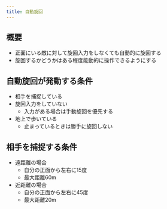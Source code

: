 ```yaml
---
title: 自動旋回
---
```


## 概要
* 正面にいる敵に対して旋回入力をしなくても自動的に旋回する
* 旋回するかどうかはある程度能動的に操作できるようにする

## 自動旋回が発動する条件
* 相手を捕捉している
* 旋回入力をしていない
    * 入力がある場合は手動旋回を優先する
* 地上で歩いている
    * 止まっているときは勝手に旋回しない

## 相手を捕捉する条件
* 遠距離の場合
    * 自分の正面から左右に15度
    * 最大距離60m
* 近距離の場合
    * 自分の正面から左右に45度
    * 最大距離20m
